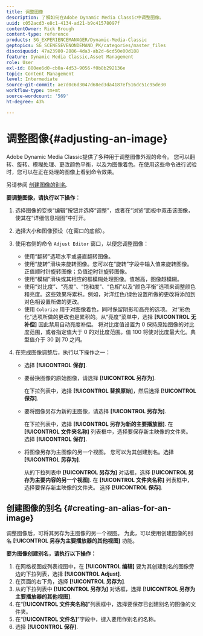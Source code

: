 ```yaml
---
title: 调整图像
description: 了解如何在Adobe Dynamic Media Classic中调整图像。
uuid: c052acd3-e8c1-4134-ad21-b9c41578097f
contentOwner: Rick Brough
content-type: reference
products: SG_EXPERIENCEMANAGER/Dynamic-Media-Classic
geptopics: SG_SCENESEVENONDEMAND_PK/categories/master_files
discoiquuid: 47a23980-2886-4da3-ab2d-6cd50e00d188
feature: Dynamic Media Classic,Asset Management
role: User
exl-id: 880ee6d0-cb0a-4d53-9056-f0b8b292136e
topic: Content Management
level: Intermediate
source-git-commit: ae7d0c6d3047d68ed3da4187ef516dc51c95de30
workflow-type: tm+mt
source-wordcount: '569'
ht-degree: 43%

---
```


# 调整图像{#adjusting-an-image}

Adobe Dynamic Media Classic提供了多种用于调整图像外观的命令。 您可以翻转、旋转、模糊处理、更改颜色平衡，以及为图像着色。在使用这些命令进行试验时，您可以在正在处理的图像上看到命令效果。

另请参阅 [创建图像的别名](adjusting-image.md#creating_an_alias_for_an_image).

**要调整图像，请执行以下操作：**

1. 选择图像的变换“编辑”按钮并选择“调整”，或者在“浏览”面板中双击该图像，使其在“详细信息视图”中打开。
1. 选择大小和图像预设（在窗口的底部）。
1. 使用右侧的命令 `Adjust Editor` 窗口，以便您调整图像：

   * 使用“翻转”选项水平或竖直翻转图像。
   * 使用“旋转”滑块来旋转图像。您可以在“旋转”字段中输入值来旋转图像。正值顺时针旋转图像；负值逆时针旋转图像。
   * 使用“模糊”滑块或其相应的框模糊处理图像。值越高，图像越模糊。
   * 使用“对比度”、“亮度”、“饱和度”、“色相”以及“颜色平衡”选项来调整颜色和亮度。这些效果将累积。例如，对洋红色/绿色设置所做的更改将添加到对色相设置所做的更改。
   * 使用 `Colorize` 用于对图像着色，同时保留阴影和高亮的选项。 对“彩色化”选项所做的更改也是累积的。从“亮度”菜单中，选择 **[!UICONTROL 无补偿]** 因此禁用自动亮度补偿。 将对比度值设置为 0 保持原始图像的对比度范围，或者指定值大于 0 的对比度范围。值 100 将使对比度最大化。典型值介于 30 到 70 之间。

1. 在完成图像调整后，执行以下操作之一：

   * 选择 **[!UICONTROL 保存]**.

   * 要替换图像的原始图像，请选择 **[!UICONTROL 另存为]**.

     在下拉列表中，选择 **[!UICONTROL 替换原始]**，然后选择 **[!UICONTROL 保存]**.

   * 要将图像另存为新的主图像，请选择 **[!UICONTROL 另存为]**.

     在下拉列表中，选择 **[!UICONTROL 另存为新的主要播放器]**.
在 **[!UICONTROL 文件夹名称]** 列表框中，选择要保存新主映像的文件夹。
选择 **[!UICONTROL 保存]**.

   * 将图像另存为主图像的另一个视图。 您可以为其创建别名。选择 **[!UICONTROL 另存为]**.

     从的下拉列表中 **[!UICONTROL 另存为]** 对话框，选择 **[!UICONTROL 另存为主要内容的另一个视图]**.
在 **[!UICONTROL 文件夹名称]** 列表框中，选择要保存新主映像的文件夹。
选择 **[!UICONTROL 保存]**.

## 创建图像的别名 {#creating-an-alias-for-an-image}

调整图像后，可将其另存为主图像的另一个视图。 为此，可以使用创建图像的别名 **[!UICONTROL 另存为主要播放器的其他视图]** 功能。

**要为图像创建别名，请执行以下操作：**

1. 在网格视图或列表视图中，在 **[!UICONTROL 编辑]** 要为其创建别名的图像旁边的下拉列表，选择 **[!UICONTROL Adjust]**.
1. 在页面的右下角，选择 **[!UICONTROL 另存为]**.
1. 从的下拉列表中 **[!UICONTROL 另存为]** 对话框，选择 **[!UICONTROL 另存为主要播放器的其他视图]**.
1. 在“**[!UICONTROL 文件夹名称]**”列表框中，选择要保存已创建别名的图像的文件夹。
1. 在“**[!UICONTROL 文件名]**”字段中，键入要用作别名的名称。
1. 选择 **[!UICONTROL 保存]**.
